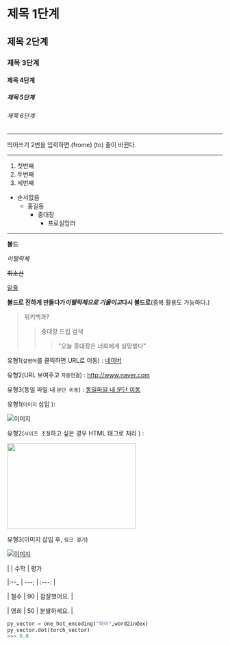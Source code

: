 # 제목 1단계
## 제목 2단계
### 제목 3단계
#### 제목 4단계
##### 제목 5단계
###### 제목 6단계

___

띄어쓰기 2번을 입력하면.(frome)  (to)
줄이 바뀐다.

___

1. 첫번째
2. 두번째
3. 세번째

 + 순서없음
    - 홍길동
        * 중대장
           + 프로실망러
___

**볼드**

*이탤릭체*

~~취소선~~

<u>밑줄</u>

**볼드로 진하게 만들다가*이텔릭체으로 기울이고*다시 볼드로**(중복 활용도 가능하다.)

>위키백과?
>> 중대장 드립 검색
>>> "오늘 중대장은 너희에게 실망했다"

유형1(`설명어`를 클릭하면 URL로 이동) : [네이버](http://www.naver.com "마우스를 올려놓으면 말풍선이 나옵니다.")

유형2(URL 보여주고 `자동연결`) : <http://www.naver.com>

유형3(동일 파일 내 `문단 이동`) : [동일파일 내 문단 이동](#markdown의-반드시-알아야-하는-문법)  

유형1(`이미지` 삽입 ):

![이미지](https://theorydb.github.io/assets/img/think/2019-06-25-think-future-ai-1.png "인공지능")

유형2(`사이즈 조절`하고 싶은 경우 HTML 태그로 처리 ) :

<img src="https://theorydb.github.io/assets/img/think/2019-06-25-think-future-ai-1.png" width="300" height="200">

유형3(이미지 삽입 후, `링크 걸기`)

[![이미지](https://theorydb.github.io/assets/img/think/2019-06-25-think-future-ai-1.png)](https://theorydb.github.io/assets/img/think/2019-06-25-think-future-ai-1.png)

|              | 수학           | 평가      

|:--_ | ---; | :---: |

| 철수           | 90           | 참잘했어요.  |

| 영희           | 50          | 분발하세요. |

```python
py_vector = one_hot_encoding("파이",word2index)
py_vector.dot(torch_vector)
>>> 0.0
```

